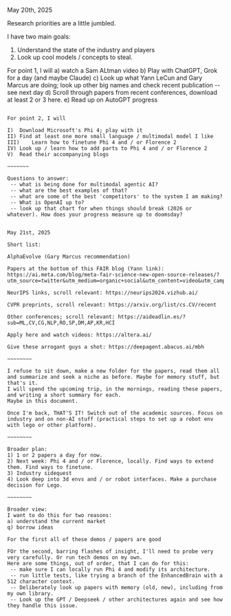 May 20th, 2025

Research priorities are a little jumbled.

I have two main goals:
1) Understand the state of the industry and players
2) Look up cool models / concepts to steal.

For point 1, I will
a) watch a Sam ALtman video
b) Play with ChatGPT, Grok for a day (and maybe Claude)
c) Look up what Yann LeCun and Gary Marcus are doing; look up other big names and check recent publication
   -- see next day
d) Scroll through papers from recent conferences, download at least 2 or 3 here.
e) Read up on AutoGPT progress

~~~~~~~~

For point 2, I will

I)	Download Microsoft's Phi 4; play with it
II)	Find at least one more small language / multimodal model I like 
III)	Learn how to finetune Phi 4 and / or Florence 2
IV)	Look up / learn how to add parts to Phi 4 and / or Florence 2
V)	Read their accompanying blogs

~~~~~~~

Questions to answer:
 -- what is being done for multimodal agentic AI?
 -- what are the best examples of that?
 -- what are some of the best 'competitors' to the system I am making?
 -- What is OpenAI up to?
 -- look up that chart for when things should break (2026 or whatever). How does your progress measure up to doomsday?

~~~~~~~~~~~~~~~~~~~~~~~~~~~~~~~~~~~~~~~~~~~~~~~~~
~~~~~~~~~~~~~~~~~~~~~~~~~~~~~~~~~~~~~~~~~~~~~~~~~

May 21st, 2025

Short list:

AlphaEvolve (Gary Marcus recommendation)

Papers at the bottom of this FAIR blog (Yann link):
https://ai.meta.com/blog/meta-fair-science-new-open-source-releases/?utm_source=twitter&utm_medium=organic+social&utm_content=video&utm_campaign=fair

NeurIPS links, scroll relevant: https://neurips2024.vizhub.ai/

CVPR preprints, scroll relevant: https://arxiv.org/list/cs.CV/recent

Other conferences; scroll relevant: https://aideadlin.es/?sub=ML,CV,CG,NLP,RO,SP,DM,AP,KR,HCI

Apply here and watch videos: https://altera.ai/

Give these arrogant guys a shot: https://deepagent.abacus.ai/mbh

~~~~~~~~

I refuse to sit down, make a new folder for the papers, read them all and summarize and seek a niche as before. Maybe for memory stuff, but that's it.
I will spend the upcoming trip, in the mornings, reading these papers, and writing a short summary for each.
Maybe in this document.

Once I'm back, THAT'S IT! Switch out of the academic sources. Focus on industry and on non-AI stuff (practical steps to set up a robot env with lego or other platform).

~~~~~~~~

Broader plan:
1) 1 or 2 papers a day for now.
2) Next week: Phi 4 and / or Florence, locally. Find ways to extend them. Find ways to finetune.
3) Industry sidequest
4) Look deep into 3d envs and / or robot interfaces. Make a purchase decision for Lego.

~~~~~~~~

Broader view: 
I want to do this for two reasons: 
a) understand the current market
q) borrow ideas

For the first all of these demos / papers are good

FOr the second, barring flashes of insight, I'll need to probe very very carefully. Or run tech demos on my own.
Here are some things, out of order, that I can do for this:
 -- make sure I can locally run Phi 4 and modify its architecture.
 -- run little tests, like trying a branch of the EnhancedBrain with a 512 character context.
 -- Deliberately look up papers with memory (old, new), including from my own library.
 -- Look up the GPT / Deepseek / other architectures again and see how they handle this issue.



